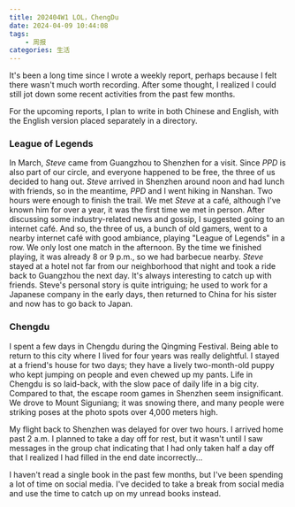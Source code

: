 ```yaml
---
title: 202404W1 LOL，ChengDu
date: 2024-04-09 10:44:08
tags:
    - 周报
categories: 生活
---
```



It's been a long time since I wrote a weekly report, perhaps because I felt there wasn't much worth recording. After some thought, I realized I could still jot down some recent activities from the past few months.

For the upcoming reports, I plan to write in both Chinese and English, with the English version placed separately in a directory.

### League of Legends
In March, *Steve* came from Guangzhou to Shenzhen for a visit. Since *PPD* is also part of our circle, and everyone happened to be free, the three of us decided to hang out. *Steve* arrived in Shenzhen around noon and had lunch with friends, so in the meantime, *PPD* and I went hiking in Nanshan. Two hours were enough to finish the trail. We met *Steve* at a café, although I've known him for over a year, it was the first time we met in person. After discussing some industry-related news and gossip, I suggested going to an internet café. And so, the three of us, a bunch of old gamers, went to a nearby internet café with good ambiance, playing "League of Legends" in a row. We only lost one match in the afternoon. By the time we finished playing, it was already 8 or 9 p.m., so we had barbecue nearby. *Steve* stayed at a hotel not far from our neighborhood that night and took a ride back to Guangzhou the next day. It's always interesting to catch up with friends. Steve's personal story is quite intriguing; he used to work for a Japanese company in the early days, then returned to China for his sister and now has to go back to Japan.

### Chengdu
I spent a few days in Chengdu during the Qingming Festival. Being able to return to this city where I lived for four years was really delightful. I stayed at a friend's house for two days; they have a lively two-month-old puppy who kept jumping on people and even chewed up my pants. Life in Chengdu is so laid-back, with the slow pace of daily life in a big city. Compared to that, the escape room games in Shenzhen seem insignificant. We drove to Mount Siguniang; it was snowing there, and many people were striking poses at the photo spots over 4,000 meters high.

My flight back to Shenzhen was delayed for over two hours. I arrived home past 2 a.m. I planned to take a day off for rest, but it wasn't until I saw messages in the group chat indicating that I had only taken half a day off that I realized I had filled in the end date incorrectly...

I haven't read a single book in the past few months, but I've been spending a lot of time on social media. I've decided to take a break from social media and use the time to catch up on my unread books instead.